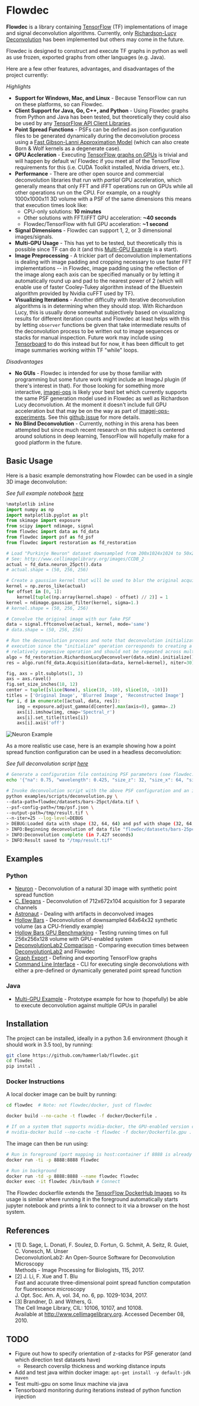 # Flowdec

**Flowdec** is a library containing [TensorFlow](https://github.com/tensorflow/tensorflow) (TF) implementations of image and signal deconvolution algorithms.  Currently, only [Richardson-Lucy Deconvolution](https://en.wikipedia.org/wiki/Richardson%E2%80%93Lucy_deconvolution) has been implemented but others may come in the future.

Flowdec is designed to construct and execute TF graphs in python as well as use frozen, exported graphs from other languages (e.g. Java).

Here are a few other features, advantages, and disadvantages of the project currently:

*Highlights*

- **Support for Windows, Mac, and Linux** - Because TensorFlow can run on these platforms, so can Flowdec.
- **Client Support for Java, Go, C++, and Python** - Using Flowdec graphs from Python and Java has been tested, but theoretically they could also be used by any [TensorFlow API Client Libraries](https://www.tensorflow.org/api_docs/).
- **Point Spread Functions** - PSFs can be defined as json configuration files to be generated dynamically during the deconvolution process using a [Fast Gibson-Lanni Approximation Model](http://www.ee.cuhk.edu.hk/~jzli/MicroscPSF/) (which can also create Born & Wolf kernels as a degenerate case).
- **GPU Accleration** - Executing [TensorFlow graphs on GPUs](https://www.tensorflow.org/programmers_guide/using_gpu) is trivial and will happen by default w/ Flowdec if you meet all of the TensorFlow requirements for this (i.e. CUDA Toolkit installed, Nvidia drivers, etc.).
- **Performance** - There are other open source and commercial deconvolution libraries that run with *partial* GPU acceleration, which generally means that only FFT and iFFT operations run on GPUs while all other operations run on the CPU. For example, on a roughly 1000x1000x11 3D volume with a PSF of the same dimensions this means that execution times look like:
    - CPU-only solutions: **10 minutes**
    - Other solutions with FFT/iFFT GPU acceleration: **~40 seconds**
    - Flowdec/TensorFlow with full GPU acceleration: **~1 second**
- **Signal Dimensions** - Flowdec can support 1, 2, or 3 dimensional images/signals.
- **Multi-GPU Usage** - This has yet to be tested, but theoretically this is possible since TF can do it (and this [Multi-GPU Example](java/flowdec/src/main/java/org/hammerlab/flowdec/examples/MultiGPUExample.java) is a start).
- **Image Preprocessing** - A trickier part of deconvolution implementations is dealing with image padding and cropping necessary to use faster FFT implementations -- in Flowdec, image padding using the reflection of the image along each axis can be specified manually or by letting it automatically round up and pad to the nearest power of 2 (which will enable use of faster Cooley-Tukey algorithm instead of the Bluestein algorithm provided by Nvidia cuFFT used by TF).
- **Visualizing Iterations** - Another difficulty with iterative deconvolution algorithms is in determining when they should stop.  With Richardson Lucy, this is usually done somewhat subjectively based on visualizing results for different iteration counts and Flowdec at least helps with this by letting ```observer``` functions be given that take intermediate results of the deconvolution process to be written out to image sequences or stacks for manual inspection.  Future work may include using [Tensorboard](https://www.tensorflow.org/programmers_guide/summaries_and_tensorboard) to do this instead but for now, it has been difficult to get image summaries working within TF "while" loops.

*Disadvantages*

- **No GUIs** - Flowdec is intended for use by those familiar with programming but some future work might include an ImageJ plugin (if there's interest in that).  For those looking for something more interactive, [imagej-ops](https://github.com/imagej/imagej-ops) is likely your best bet which currently supports the same PSF generation model used in Flowdec as well as Richardson Lucy deconvolution.  At the moment it doesn't include full GPU acceleration but that may be on the way as part of [imagej-ops-experiments](https://github.com/imagej/ops-experiments).  See this [github issue](https://github.com/hadim/DeconvolutionLab2/issues/1) for more details.
- **No Blind Deconvolution** - Currently, nothing in this arena has been attempted but since much recent research on this subject is centered around solutions in deep learning, TensorFlow will hopefully make for a good platform in the future.

## Basic Usage

Here is a basic example demonstrating how Flowdec can be used in a single 3D image deconvolution:

*See full example notebook [here](python/examples/notebooks/Neuron%20-%203D%20Deconvolution.ipynb)*

```python
%matplotlib inline
import numpy as np
import matplotlib.pyplot as plt
from skimage import exposure
from scipy import ndimage, signal
from flowdec import data as fd_data
from flowdec import psf as fd_psf
from flowdec import restoration as fd_restoration

# Load "Purkinje Neuron" dataset downsampled from 200x1024x1024 to 50x256x256
# See: http://www.cellimagelibrary.org/images/CCDB_2
actual = fd_data.neuron_25pct().data
# actual.shape = (50, 256, 256)

# Create a gaussian kernel that will be used to blur the original acquisition
kernel = np.zeros_like(actual)
for offset in [0, 1]:
    kernel[tuple((np.array(kernel.shape) - offset) // 2)] = 1
kernel = ndimage.gaussian_filter(kernel, sigma=1.)
# kernel.shape = (50, 256, 256)

# Convolve the original image with our fake PSF
data = signal.fftconvolve(actual, kernel, mode='same')
# data.shape = (50, 256, 256)

# Run the deconvolution process and note that deconvolution initialization is best kept separate from 
# execution since the "initialize" operation corresponds to creating a TensorFlow graph, which is a 
# relatively expensive operation and should not be repeated across multiple executions
algo = fd_restoration.RichardsonLucyDeconvolver(data.ndim).initialize()
res = algo.run(fd_data.Acquisition(data=data, kernel=kernel), niter=30).data

fig, axs = plt.subplots(1, 3)
axs = axs.ravel()
fig.set_size_inches(18, 12)
center = tuple([slice(None), slice(10, -10), slice(10, -10)])
titles = ['Original Image', 'Blurred Image', 'Reconstructed Image']
for i, d in enumerate([actual, data, res]):
    img = exposure.adjust_gamma(d[center].max(axis=0), gamma=.2)
    axs[i].imshow(img, cmap='Spectral_r')
    axs[i].set_title(titles[i])
    axs[i].axis('off')
```

![Neuron Example](docs/images/neuron.png "Neuron Results")


As a more realistic use case, here is an example showing how a point spread function configuration can be used in a headless deconvolution:

*See full deconvolution script [here](python/examples/scripts/deconvolution.py)*

```bash
# Generate a configuration file containing PSF parameters (see flowdec.psf module for more details)
echo '{"na": 0.75, "wavelength": 0.425, "size_z": 32, "size_x": 64, "size_y": 64}' > /tmp/psf.json

# Invoke deconvolution script with the above PSF configuration and an input dataset to deconvolve
python examples/scripts/deconvolution.py \
--data-path=flowdec/datasets/bars-25pct/data.tif \
--psf-config-path=/tmp/psf.json \
--output-path=/tmp/result.tif \
--n-iter=25 --log-level=DEBUG
> DEBUG:Loaded data with shape (32, 64, 64) and psf with shape (32, 64, 64)
> INFO:Beginning deconvolution of data file "flowdec/datasets/bars-25pct/data.tif"
> INFO:Deconvolution complete (in 7.427 seconds)
> INFO:Result saved to "/tmp/result.tif"
```

## Examples

### Python 

- [Neuron](python/examples/notebooks/Neuron%20-%203D%20Deconvolution.ipynb) - Deconvolution of a natural 3D image with synthetic point spread function
- [C. Elegans](python/examples/notebooks/CElegans%20-%20Multiple%20Channel%20Example.ipynb) - Deconvolution of 712x672x104 acquisition for 3 separate channels
- [Astronaut](python/examples/notebooks/Astronaut%20-%20Ringing%20Artifacts.ipynb) - Dealing with artifacts in deconvolved images
- [Hollow Bars](python/examples/notebooks/Hollow%20Bars%20-%20Synthetic%20Deconvolution.ipynb) - Deconvolution of downsampled 64x64x32 synthetic volume (as a CPU-friendly example)
- [Hollow Bars GPU Benchmarking](python/examples/notebooks/Hollow%20Bars%20-%20Benchmarking.ipynb) - Testing running times on full 256x256x128 volume with GPU-enabled system
- [DeconvolutionLab2 Comparison](python/examples/notebooks/DeconvolutionLab2%20-%20Benchmarking.ipynb) - Comparing execution times between [DeconvolutionLab2](http://bigwww.epfl.ch/deconvolution/deconvolutionlab2/) and Flowdec
- [Graph Export](python/examples/notebooks/Algorithm%20Graph%20Export.ipynb) - Defining and exporting TensorFlow graphs
- [Command Line Interface](python/examples/scripts/deconvolution.py) - CLI for executing single deconvolutions with either a pre-defined or dynamically generated point spread function

### Java

- [Multi-GPU Example](java/flowdec/src/main/java/org/hammerlab/flowdec/examples/MultiGPUExample.java) - Prototype example for how to (hopefully) be able to execute deconvolution against multiple GPUs in parallel

## Installation

The project can be installed, ideally in a python 3.6 environment (though it should work in 3.5 too), by running:

```bash
git clone https://github.com/hammerlab/flowdec.git
cd flowdec
pip install .
```


### Docker Instructions

A local docker image can be built by running:

```bash
cd flowdec  # Note: not flowdec/docker, just cd flowdec

docker build --no-cache -t flowdec -f docker/Dockerfile .

# If on a system that supports nvidia-docker, the GPU-enabled version can be built instead via:
# nvidia-docker build --no-cache -t flowdec -f docker/Dockerfile.gpu .
```

The image can then be run using:

```bash
# Run in foreground (port mapping is host:container if 8888 is already taken)
docker run -ti -p 8888:8888 flowdec

# Run in background
docker run -td -p 8888:8888 --name flowdec flowdec
docker exec -it flowdec /bin/bash # Connect 
```

The Flowdec dockerfile extends the [TensorFlow DockerHub Images](https://hub.docker.com/r/tensorflow/tensorflow/) so its usage is similar where running it in the foreground automatically starts jupyter notebook and prints a link to connect to it via a browser on the host system.

## References

- [1] D. Sage, L. Donati, F. Soulez, D. Fortun, G. Schmit, A. Seitz, R. Guiet, C. Vonesch, M. Unser<br>
    DeconvolutionLab2: An Open-Source Software for Deconvolution Microscopy<br>
    Methods - Image Processing for Biologists, 115, 2017.<br>
- [2] J. Li, F. Xue and T. Blu<br>
    Fast and accurate three-dimensional point spread function computation for fluorescence microscopy<br>
    J. Opt. Soc. Am. A, vol. 34, no. 6, pp. 1029-1034, 2017.<br>
- [3] Brandner, D. and Withers, G.<br>
    The Cell Image Library, CIL: 10106, 10107, and 10108.<br>
    Available at http://www.cellimagelibrary.org. Accessed December 08, 2010.<br>

## TODO

- Figure out how to specify orientation of z-stacks for PSF generator (and which direction test datasets have)
    - Research coverslip thickness and working distance inputs
- Add and test java within docker image: ```apt-get install -y default-jdk maven```
- Test multi-gpu on some linux machine via java
- Tensorboard monitoring during iterations instead of python function injection
